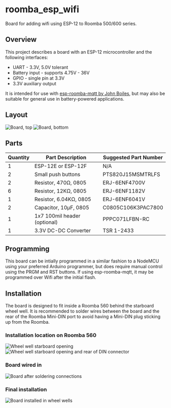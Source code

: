 # roomba_esp_wifi
Board for adding wifi using ESP-12 to Roomba 500/600 series.

## Overview

This project describes a board with an ESP-12 microcontroller and the following interfaces:
* UART - 3.3V, 5.0V tolerant
* Battery input - supports 4.75V - 36V
* GPIO - single pin at 3.3V
* 3.3V auxiliary output

It is intended for use with [esp-roomba-mqtt by John Boiles](https://github.com/johnboiles/esp-roomba-mqtt), but may also be suitable for general use in battery-powered applications.

## Layout
![Board, top](docs/images/top.PNG) ![Board, bottom](docs/images/bottom.PNG)

## Parts

| Quantity | Part Description       | Suggested Part Number |
| -------- | --------------------   | --------------------- |
|        1 | ESP-12E or ESP-12F     | N/A                   |
|        2 | Small push buttons     | PTS820J15MSMTRLFS     |
|        2 | Resistor, 470Ω, 0805   | ERJ-6ENF4700V         |
|        6 | Resistor, 12KΩ, 0805   | ERJ-6ENF1182V         |
|        1 | Resistor, 6.04KΩ, 0805 | ERJ-6ENF6041V         |
|        2 | Capacitor, 10µF, 0805  | C0805C106K3PAC7800    |
|        1 | 1x7 100mil header (optional)      | PPPC071LFBN-RC        |
|        1 | 3.3V DC-DC Converter     | TSR 1-2433     |

## Programming

This board can be intially programmed in a similar fashion to a NodeMCU using your preferred Arduino programmer, but does require manual control using the PRGM and RST buttons.  If using esp-roomba-mqtt, it may be programmed over Wifi after the initial flash.

## Installation

The board is designed to fit inside a Roomba 560 behind the starboard wheel well.  It is recommended to solder wires between the board and the rear of the Roomba Mini-DIN port to avoid having a Mini-DIN plug sticking up from the Roomba.

### Installation location on Roomba 560
![Wheel well starboard opening](docs/images/wheel_well_opening.png)
![Wheel well starboard opening and rear of DIN connector](docs/images/wheel_well_and_mainboard.png)
### Board wired in
![Board after soldering connections](docs/images/loose_board.png)
### Final installation
![Board installed in wheel wells](docs/images/installed_board.png)
